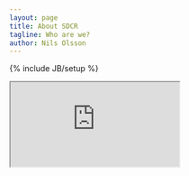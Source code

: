 ```yaml
---
layout: page
title: About SDCR
tagline: Who are we?
author: Nils Olsson
---
```

{% include JB/setup %}

<!--
Google Map embed:

Original object:
<iframe width="600" height="450" frameborder="0" style="border:0" src="https://www.google.com/maps/embed/v1/place?q=san%20diego%20city%20college&key=AIzaSyC-c-4P3FhPrpP08DmDmrwjG44DUE3v_LU"></iframe>

Fluid Map Maintaining:
http://codepen.io/bradfrost/full/vwInb

Uncle Dave's Ol' Padded Box:
http://daverupert.com/2012/04/uncle-daves-ol-padded-box/
-->

<div id="map-container">
  <iframe id="map" src="https://www.google.com/maps/embed/v1/place?q=san%20diego%20city%20college&key=AIzaSyC-c-4P3FhPrpP08DmDmrwjG44DUE3v_LU"></iframe> 
</div>
<style>
  #map-container {
    background-size: cover;
    height: 0;
    width: 100%;
    padding-bottom: 56.25%; /* 16:9 */
    
  #map {
    height 100%;
    width 100%;
    frameborder: 0;
    border: 0;
  }
</style>
